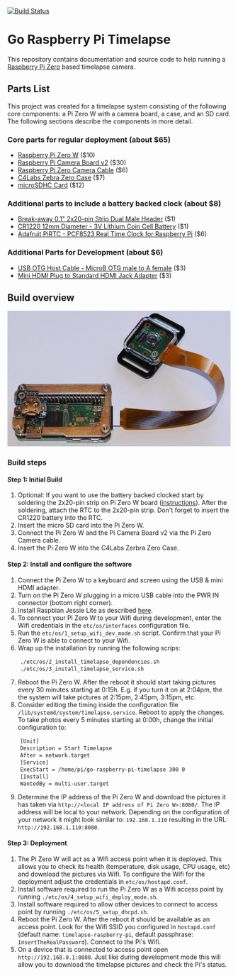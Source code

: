 [![Build Status](https://img.shields.io/travis/ingojaeckel/go-raspberry-pi-timelapse.svg)](https://travis-ci.org/ingojaeckel/go-raspberry-pi-timelapse)

# Go Raspberry Pi Timelapse

This repository contains documentation and source code to help running a [Raspberry Pi Zero](https://www.raspberrypi.org/products/raspberry-pi-zero-w/) based timelapse camera.

## Parts List

This project was created for a timelapse system consisting of the following core components: a Pi Zero W with a camera board, a case, and an SD card. The following sections describe the components in more detail.

### Core parts for regular deployment (about $65)

* [Raspberry Pi Zero W](https://www.adafruit.com/product/3400) ($10)
* [Raspberry Pi Camera Board v2](https://www.adafruit.com/product/3099) ($30)
* [Raspberry Pi Zero Camera Cable](https://www.adafruit.com/product/3157) ($6)
* [C4Labs Zebra Zero Case](https://www.adafruit.com/product/3003) ($7)
* [microSDHC Card](https://www.adafruit.com/product/2767) ($12)

### Additional parts to include a battery backed clock (about $8)

* [Break-away 0.1" 2x20-pin Strip Dual Male Header](https://www.adafruit.com/product/2822) ($1)
* [CR1220 12mm Diameter - 3V Lithium Coin Cell Battery](https://www.adafruit.com/product/380) ($1)
* [Adafruit PiRTC - PCF8523 Real Time Clock for Raspberry Pi](https://www.adafruit.com/product/3386) ($6)

### Additional Parts for Development (about $6)

* [USB OTG Host Cable - MicroB OTG male to A female](https://www.adafruit.com/product/1099) ($3)
* [Mini HDMI Plug to Standard HDMI Jack Adapter](https://www.adafruit.com/product/2819) ($3)

## Build overview

![The build](https://raw.githubusercontent.com/ingojaeckel/go-raspberry-pi-timelapse/master/docs/build.JPG "Build overview")

### Build steps

#### Step 1: Initial Build

1. Optional: If you want to use the battery backed clocked start by soldering the 2x20-pin strip on Pi Zero W board ([instructions](https://learn.adafruit.com/adding-a-real-time-clock-to-raspberry-pi/wiring-the-rtc)). After the soldering, attach the RTC to the 2x20-pin strip. Don't forget to insert the CR1220 battery into the RTC. 
2. Insert the micro SD card into the Pi Zero W.
3. Connect the Pi Zero W and the Pi Camera Board v2 via the Pi Zero Camera cable.
4. Insert the Pi Zero W into the C4Labs Zerbra Zero Case.

#### Step 2: Install and configure the software

1. Connect the Pi Zero W to a keyboard and screen using the USB & mini HDMI adapter.
2. Turn on the Pi Zero W plugging in a micro USB cable into the PWR IN connector (bottom right corner).
3. Install Raspbian Jessie Lite as described [here](https://www.raspberrypi.org/downloads/raspbian/).
4. To connect your Pi Zero W to your Wifi during development, enter the Wifi credentials in the `etc/os/interfaces` configuration file.
5. Run the `etc/os/1_setup_wifi_dev_mode.sh` script. Confirm that your Pi Zero W is able to connect to your Wifi.
6. Wrap up the installation by running the following scrips:
```
    ./etc/os/2_install_timelapse_dependencies.sh
    ./etc/os/3_install_timelapse_service.sh
```
7. Reboot the Pi Zero W. After the reboot it should start taking pictures every 30 minutes starting at 0:15h. E.g. if you turn it on at 2:04pm, the the system will take pictures at 2:15pm, 2:45pm, 3:15pm, etc.
8. Consider editing the timing inside the configuration file `/lib/systemd/system/timelapse.service`. Reboot to apply the changes. To take photos every 5 minutes starting at 0:00h, change the initial configuration to:
```
    [Unit]
    Description = Start Timelapse 
    After = network.target
    [Service]
    ExecStart = /home/pi/go-raspberry-pi-timelapse 300 0
    [Install]
    WantedBy = multi-user.target
```
9. Determine the IP address of the Pi Zero W and download the pictures it has taken via `http://<local IP address of Pi Zero W>:8080/`. The IP address will be local to your network. Depending on the configuration of your network it might look similar to: `192.168.1.110` resulting in the URL: `http://192.168.1.110:8080`.

#### Step 3: Deployment

1. The Pi Zero W will act as a Wifi access point when it is deployed. This allows you to check its health (temperature, disk usage, CPU usage, etc) and download the pictures via Wifi. To configure the Wifi for the deployment adjust the credentials in `etc/os/hostapd.conf`.
2. Install software required to run the Pi Zero W as a Wifi access point by running `./etc/os/4_setup_wifi_deploy_mode.sh`.
3. Install software required to allow other devices to connect to access point by running `./etc/os/5_setup_dhcpd.sh`.
4. Reboot the Pi Zero W. After the reboot it should be available as an access point. Look for the Wifi SSID you configured in `hostapd.conf` (default name: `timelapse-raspberry-pi`, default passphrase: `InsertTheRealPassword`). Connect to the Pi's Wifi.
5. On a device that is connected to access point open `http://192.168.0.1:8080`. Just like during development mode this will allow you to download the timelapse pictures and check the Pi's status.
